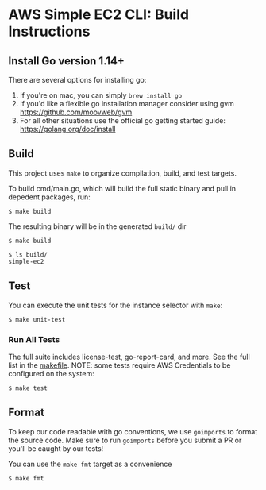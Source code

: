 # AWS Simple EC2 CLI: Build Instructions

## Install Go version 1.14+

There are several options for installing go:

1. If you're on mac, you can simply `brew install go`
2. If you'd like a flexible go installation manager consider using gvm https://github.com/moovweb/gvm
3. For all other situations use the official go getting started guide: https://golang.org/doc/install

## Build

This project uses `make` to organize compilation, build, and test targets.

To build cmd/main.go, which will build the full static binary and pull in depedent packages, run:
```
$ make build
```

The resulting binary will be in the generated `build/` dir

```
$ make build

$ ls build/
simple-ec2
```

## Test

You can execute the unit tests for the instance selector with `make`:

```
$ make unit-test
```

### Run All Tests

The full suite includes license-test, go-report-card, and more. See the full list in the [makefile](./Makefile). NOTE: some tests require AWS Credentials to be configured on the system: 

```
$ make test
```

## Format

To keep our code readable with go conventions, we use `goimports` to format the source code.
Make sure to run `goimports` before you submit a PR or you'll be caught by our tests! 

You can use the `make fmt` target as a convenience
```
$ make fmt
```